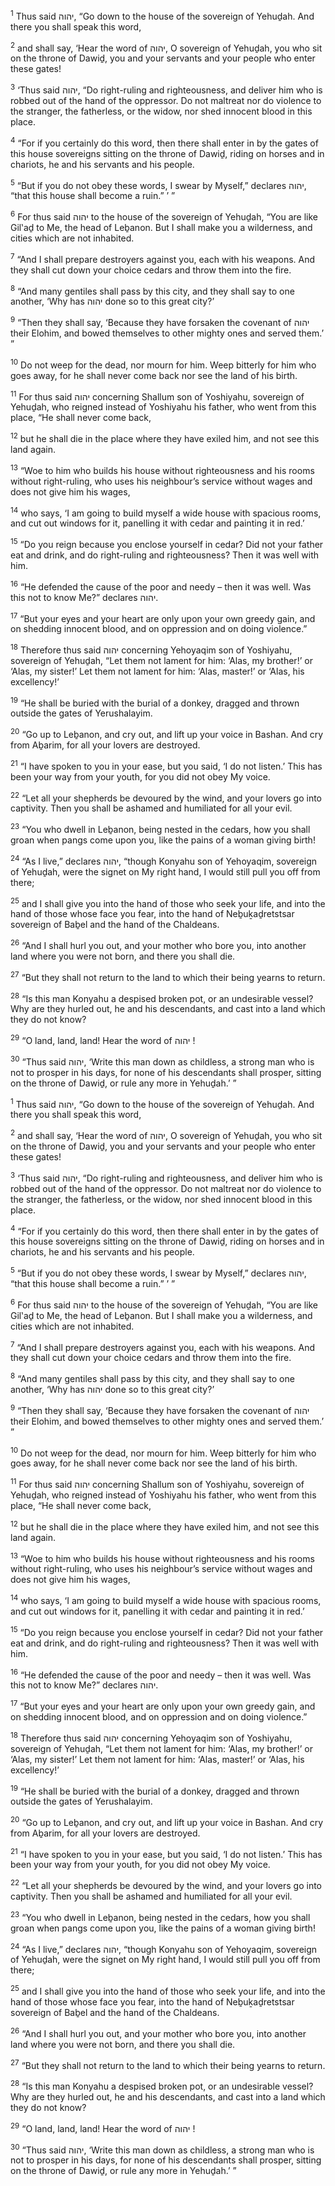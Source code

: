 <sup>1</sup> Thus said יהוה, “Go down to the house of the sovereign of Yehuḏah. And there you shall speak this word,

<sup>2</sup> and shall say, ‘Hear the word of יהוה, O sovereign of Yehuḏah, you who sit on the throne of Dawiḏ, you and your servants and your people who enter these gates!

<sup>3</sup> ‘Thus said יהוה, “Do right-ruling and righteousness, and deliver him who is robbed out of the hand of the oppressor. Do not maltreat nor do violence to the stranger, the fatherless, or the widow, nor shed innocent blood in this place.

<sup>4</sup> “For if you certainly do this word, then there shall enter in by the gates of this house sovereigns sitting on the throne of Dawiḏ, riding on horses and in chariots, he and his servants and his people.

<sup>5</sup> “But if you do not obey these words, I swear by Myself,” declares יהוה, “that this house shall become a ruin.” ’ ”

<sup>6</sup> For thus said יהוה to the house of the sovereign of Yehuḏah, “You are like Gil‛aḏ to Me, the head of Leḇanon. But I shall make you a wilderness, and cities which are not inhabited.

<sup>7</sup> “And I shall prepare destroyers against you, each with his weapons. And they shall cut down your choice cedars and throw them into the fire.

<sup>8</sup> “And many gentiles shall pass by this city, and they shall say to one another, ‘Why has יהוה done so to this great city?’

<sup>9</sup> “Then they shall say, ‘Because they have forsaken the covenant of יהוה their Elohim, and bowed themselves to other mighty ones and served them.’ ”

<sup>10</sup> Do not weep for the dead, nor mourn for him. Weep bitterly for him who goes away, for he shall never come back nor see the land of his birth.

<sup>11</sup> For thus said יהוה concerning Shallum son of Yoshiyahu, sovereign of Yehuḏah, who reigned instead of Yoshiyahu his father, who went from this place, “He shall never come back,

<sup>12</sup> but he shall die in the place where they have exiled him, and not see this land again.

<sup>13</sup> “Woe to him who builds his house without righteousness and his rooms without right-ruling, who uses his neighbour’s service without wages and does not give him his wages,

<sup>14</sup> who says, ‘I am going to build myself a wide house with spacious rooms, and cut out windows for it, panelling it with cedar and painting it in red.’

<sup>15</sup> “Do you reign because you enclose yourself in cedar? Did not your father eat and drink, and do right-ruling and righteousness? Then it was well with him.

<sup>16</sup> “He defended the cause of the poor and needy – then it was well. Was this not to know Me?” declares יהוה.

<sup>17</sup> “But your eyes and your heart are only upon your own greedy gain, and on shedding innocent blood, and on oppression and on doing violence.”

<sup>18</sup> Therefore thus said יהוה concerning Yehoyaqim son of Yoshiyahu, sovereign of Yehuḏah, “Let them not lament for him: ‘Alas, my brother!’ or ‘Alas, my sister!’ Let them not lament for him: ‘Alas, master!’ or ‘Alas, his excellency!’

<sup>19</sup> “He shall be buried with the burial of a donkey, dragged and thrown outside the gates of Yerushalayim.

<sup>20</sup> “Go up to Leḇanon, and cry out, and lift up your voice in Bashan. And cry from Aḇarim, for all your lovers are destroyed.

<sup>21</sup> “I have spoken to you in your ease, but you said, ‘I do not listen.’ This has been your way from your youth, for you did not obey My voice.

<sup>22</sup> “Let all your shepherds be devoured by the wind, and your lovers go into captivity. Then you shall be ashamed and humiliated for all your evil.

<sup>23</sup> “You who dwell in Leḇanon, being nested in the cedars, how you shall groan when pangs come upon you, like the pains of a woman giving birth!

<sup>24</sup> “As I live,” declares יהוה, “though Konyahu son of Yehoyaqim, sovereign of Yehuḏah, were the signet on My right hand, I would still pull you off from there;

<sup>25</sup> and I shall give you into the hand of those who seek your life, and into the hand of those whose face you fear, into the hand of Neḇuḵaḏretstsar sovereign of Baḇel and the hand of the Chaldeans.

<sup>26</sup> “And I shall hurl you out, and your mother who bore you, into another land where you were not born, and there you shall die.

<sup>27</sup> “But they shall not return to the land to which their being yearns to return.

<sup>28</sup> “Is this man Konyahu a despised broken pot, or an undesirable vessel? Why are they hurled out, he and his descendants, and cast into a land which they do not know?

<sup>29</sup> “O land, land, land! Hear the word of יהוה !

<sup>30</sup> “Thus said יהוה, ‘Write this man down as childless, a strong man who is not to prosper in his days, for none of his descendants shall prosper, sitting on the throne of Dawiḏ, or rule any more in Yehuḏah.’ ”

<sup>1</sup> Thus said יהוה, “Go down to the house of the sovereign of Yehuḏah. And there you shall speak this word,

<sup>2</sup> and shall say, ‘Hear the word of יהוה, O sovereign of Yehuḏah, you who sit on the throne of Dawiḏ, you and your servants and your people who enter these gates!

<sup>3</sup> ‘Thus said יהוה, “Do right-ruling and righteousness, and deliver him who is robbed out of the hand of the oppressor. Do not maltreat nor do violence to the stranger, the fatherless, or the widow, nor shed innocent blood in this place.

<sup>4</sup> “For if you certainly do this word, then there shall enter in by the gates of this house sovereigns sitting on the throne of Dawiḏ, riding on horses and in chariots, he and his servants and his people.

<sup>5</sup> “But if you do not obey these words, I swear by Myself,” declares יהוה, “that this house shall become a ruin.” ’ ”

<sup>6</sup> For thus said יהוה to the house of the sovereign of Yehuḏah, “You are like Gil‛aḏ to Me, the head of Leḇanon. But I shall make you a wilderness, and cities which are not inhabited.

<sup>7</sup> “And I shall prepare destroyers against you, each with his weapons. And they shall cut down your choice cedars and throw them into the fire.

<sup>8</sup> “And many gentiles shall pass by this city, and they shall say to one another, ‘Why has יהוה done so to this great city?’

<sup>9</sup> “Then they shall say, ‘Because they have forsaken the covenant of יהוה their Elohim, and bowed themselves to other mighty ones and served them.’ ”

<sup>10</sup> Do not weep for the dead, nor mourn for him. Weep bitterly for him who goes away, for he shall never come back nor see the land of his birth.

<sup>11</sup> For thus said יהוה concerning Shallum son of Yoshiyahu, sovereign of Yehuḏah, who reigned instead of Yoshiyahu his father, who went from this place, “He shall never come back,

<sup>12</sup> but he shall die in the place where they have exiled him, and not see this land again.

<sup>13</sup> “Woe to him who builds his house without righteousness and his rooms without right-ruling, who uses his neighbour’s service without wages and does not give him his wages,

<sup>14</sup> who says, ‘I am going to build myself a wide house with spacious rooms, and cut out windows for it, panelling it with cedar and painting it in red.’

<sup>15</sup> “Do you reign because you enclose yourself in cedar? Did not your father eat and drink, and do right-ruling and righteousness? Then it was well with him.

<sup>16</sup> “He defended the cause of the poor and needy – then it was well. Was this not to know Me?” declares יהוה.

<sup>17</sup> “But your eyes and your heart are only upon your own greedy gain, and on shedding innocent blood, and on oppression and on doing violence.”

<sup>18</sup> Therefore thus said יהוה concerning Yehoyaqim son of Yoshiyahu, sovereign of Yehuḏah, “Let them not lament for him: ‘Alas, my brother!’ or ‘Alas, my sister!’ Let them not lament for him: ‘Alas, master!’ or ‘Alas, his excellency!’

<sup>19</sup> “He shall be buried with the burial of a donkey, dragged and thrown outside the gates of Yerushalayim.

<sup>20</sup> “Go up to Leḇanon, and cry out, and lift up your voice in Bashan. And cry from Aḇarim, for all your lovers are destroyed.

<sup>21</sup> “I have spoken to you in your ease, but you said, ‘I do not listen.’ This has been your way from your youth, for you did not obey My voice.

<sup>22</sup> “Let all your shepherds be devoured by the wind, and your lovers go into captivity. Then you shall be ashamed and humiliated for all your evil.

<sup>23</sup> “You who dwell in Leḇanon, being nested in the cedars, how you shall groan when pangs come upon you, like the pains of a woman giving birth!

<sup>24</sup> “As I live,” declares יהוה, “though Konyahu son of Yehoyaqim, sovereign of Yehuḏah, were the signet on My right hand, I would still pull you off from there;

<sup>25</sup> and I shall give you into the hand of those who seek your life, and into the hand of those whose face you fear, into the hand of Neḇuḵaḏretstsar sovereign of Baḇel and the hand of the Chaldeans.

<sup>26</sup> “And I shall hurl you out, and your mother who bore you, into another land where you were not born, and there you shall die.

<sup>27</sup> “But they shall not return to the land to which their being yearns to return.

<sup>28</sup> “Is this man Konyahu a despised broken pot, or an undesirable vessel? Why are they hurled out, he and his descendants, and cast into a land which they do not know?

<sup>29</sup> “O land, land, land! Hear the word of יהוה !

<sup>30</sup> “Thus said יהוה, ‘Write this man down as childless, a strong man who is not to prosper in his days, for none of his descendants shall prosper, sitting on the throne of Dawiḏ, or rule any more in Yehuḏah.’ ”

